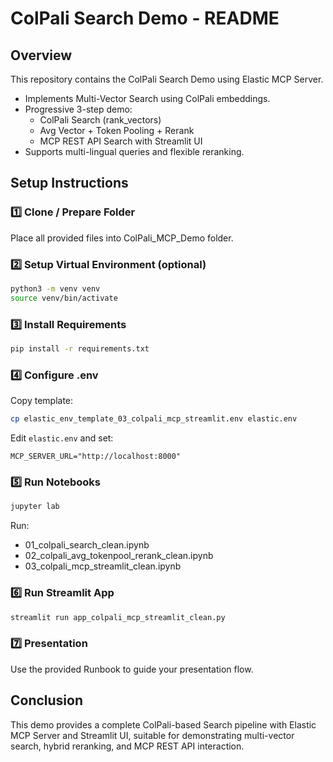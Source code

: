 
# ColPali Search Demo - README

## Overview

This repository contains the ColPali Search Demo using Elastic MCP Server.

- Implements Multi-Vector Search using ColPali embeddings.
- Progressive 3-step demo:
    - ColPali Search (rank_vectors)
    - Avg Vector + Token Pooling + Rerank
    - MCP REST API Search with Streamlit UI
- Supports multi-lingual queries and flexible reranking.

## Setup Instructions

### 1️⃣ Clone / Prepare Folder

Place all provided files into ColPali_MCP_Demo folder.

### 2️⃣ Setup Virtual Environment (optional)

```bash
python3 -m venv venv
source venv/bin/activate
```

### 3️⃣ Install Requirements

```bash
pip install -r requirements.txt
```

### 4️⃣ Configure .env

Copy template:

```bash
cp elastic_env_template_03_colpali_mcp_streamlit.env elastic.env
```

Edit `elastic.env` and set:

```env
MCP_SERVER_URL="http://localhost:8000"
```

### 5️⃣ Run Notebooks

```bash
jupyter lab
```

Run:
- 01_colpali_search_clean.ipynb
- 02_colpali_avg_tokenpool_rerank_clean.ipynb
- 03_colpali_mcp_streamlit_clean.ipynb

### 6️⃣ Run Streamlit App

```bash
streamlit run app_colpali_mcp_streamlit_clean.py
```

### 7️⃣ Presentation

Use the provided Runbook to guide your presentation flow.

## Conclusion

This demo provides a complete ColPali-based Search pipeline with Elastic MCP Server and Streamlit UI, suitable for demonstrating multi-vector search, hybrid reranking, and MCP REST API interaction.
